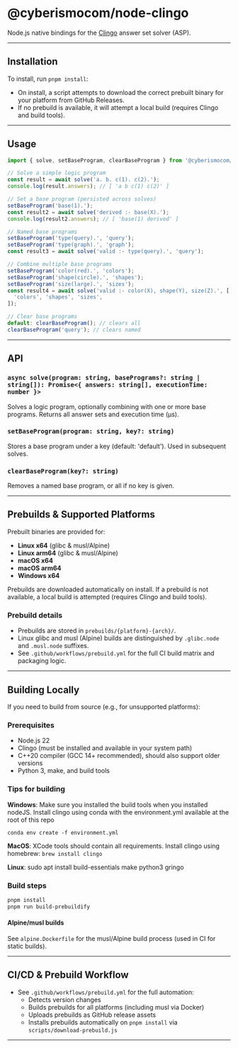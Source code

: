 # @cyberismocom/node-clingo

Node.js native bindings for the [Clingo](https://potassco.org/clingo/) answer set solver (ASP).



---

## Installation

To install, run `pnpm install`:
   - On install, a script attempts to download the correct prebuilt binary for your platform from GitHub Releases.
   - If no prebuild is available, it will attempt a local build (requires Clingo and build tools).

---

## Usage

```js
import { solve, setBaseProgram, clearBaseProgram } from '@cyberismocom/node-clingo';

// Solve a simple logic program
const result = await solve('a. b. c(1). c(2).');
console.log(result.answers); // [ 'a b c(1) c(2)' ]

// Set a base program (persisted across solves)
setBaseProgram('base(1).');
const result2 = await solve('derived :- base(X).');
console.log(result2.answers); // [ 'base(1) derived' ]

// Named base programs
setBaseProgram('type(query).', 'query');
setBaseProgram('type(graph).', 'graph');
const result3 = await solve('valid :- type(query).', 'query');

// Combine multiple base programs
setBaseProgram('color(red).', 'colors');
setBaseProgram('shape(circle).', 'shapes');
setBaseProgram('size(large).', 'sizes');
const result4 = await solve('valid :- color(X), shape(Y), size(Z).', [
  'colors', 'shapes', 'sizes',
]);

// Clear base programs
default: clearBaseProgram(); // clears all
clearBaseProgram('query'); // clears named
```

---

## API

### `async solve(program: string, basePrograms?: string | string[]): Promise<{ answers: string[], executionTime: number }>`
Solves a logic program, optionally combining with one or more base programs. Returns all answer sets and execution time (μs).

### `setBaseProgram(program: string, key?: string)`
Stores a base program under a key (default: 'default'). Used in subsequent solves.

### `clearBaseProgram(key?: string)`
Removes a named base program, or all if no key is given.

---

## Prebuilds & Supported Platforms

Prebuilt binaries are provided for:
- **Linux x64** (glibc & musl/Alpine)
- **Linux arm64** (glibc & musl/Alpine)
- **macOS x64**
- **macOS arm64**
- **Windows x64**

Prebuilds are downloaded automatically on install. If a prebuild is not available, a local build is attempted (requires Clingo and build tools).

### Prebuild details
- Prebuilds are stored in `prebuilds/{platform}-{arch}/`.
- Linux glibc and musl (Alpine) builds are distinguished by `.glibc.node` and `.musl.node` suffixes.
- See `.github/workflows/prebuild.yml` for the full CI build matrix and packaging logic.

---

## Building Locally

If you need to build from source (e.g., for unsupported platforms):

### Prerequisites
- Node.js 22
- Clingo (must be installed and available in your system path)
- C++20 compiler (GCC 14+ recommended), should also support older versions
- Python 3, make, and build tools

### Tips for building
**Windows**:
Make sure you installed the build tools when you installed nodeJS.
Install clingo using conda with the environment.yml available at the root of this repo
```
conda env create -f environment.yml

```
**MacOS**:
XCode tools should contain all requirements. Install clingo using homebrew:
`brew install clingo`

**Linux**:
sudo apt install build-essentials make python3 gringo

### Build steps
```sh
pnpm install
pnpm run build-prebuildify
```

#### Alpine/musl builds
See `alpine.Dockerfile` for the musl/Alpine build process (used in CI for static builds).

---

## CI/CD & Prebuild Workflow
- See `.github/workflows/prebuild.yml` for the full automation:
  - Detects version changes
  - Builds prebuilds for all platforms (including musl via Docker)
  - Uploads prebuilds as GitHub release assets
  - Installs prebuilds automatically on `pnpm install` via `scripts/download-prebuild.js`

---

